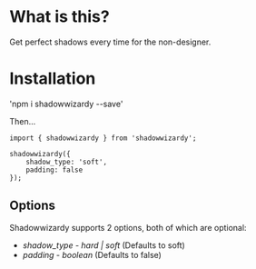 # What is this?

Get perfect shadows every time for the non-designer.

# Installation

'npm i shadowwizardy --save'

Then...

```
import { shadowwizardy } from 'shadowwizardy';

shadowwizardy({
    shadow_type: 'soft',
    padding: false
});
```

## Options

Shadowwizardy supports 2 options, both of which are optional:

* *shadow_type* - _hard | soft_ (Defaults to soft)
* *padding* - _boolean_ (Defaults to false)
